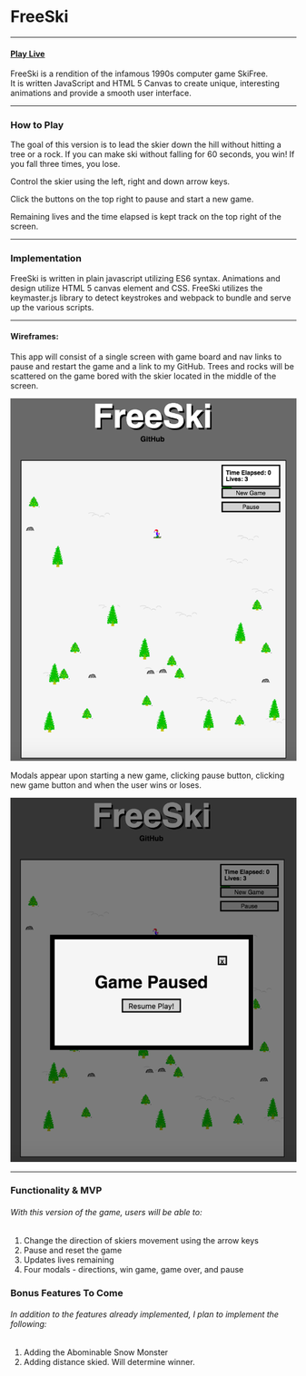 # FreeSki
___

#### [Play Live](https://abagnard.github.io/SkiFree/)

FreeSki is a rendition of the infamous 1990s computer game SkiFree.  
It is written JavaScript and HTML 5 Canvas to create unique, interesting animations and provide a smooth user interface.
___
### How to Play
The goal of this version is to lead the skier down the hill without hitting a tree or a rock. If you can make ski without falling for 60 seconds, you win! If you fall three times, you lose.

Control the skier using the left, right and down arrow keys.

Click the buttons on the top right to pause and start a new game.

Remaining lives and the time elapsed is kept track on the top right of the screen.

___
### Implementation
FreeSki is written in plain javascript utilizing ES6 syntax. Animations and design utilize HTML 5 canvas element and CSS. FreeSki utilizes the keymaster.js library to detect keystrokes and webpack to bundle and serve up the various scripts.


___
#### Wireframes:
This app will consist of a single screen with game board and nav links to pause and restart the game and a link to my GitHub. Trees and rocks will be scattered on the game bored with the skier located in the middle of the screen.


![img of live game](images/live_game.tiff)

Modals appear upon starting a new game, clicking pause button, clicking new game button and when the user wins or loses.


![img of game paused](images/paused_game.tiff)

___
### Functionality & MVP
###### With this version of the game, users will be able to:
1.	Change the direction of skiers movement using the arrow keys
2.	Pause and reset the game
3.	Updates lives remaining
4.	Four modals - directions, win game, game over, and pause

### Bonus Features To Come
###### In addition to the features already implemented, I plan to implement the following:
1. Adding the Abominable Snow Monster
2. Adding distance skied. Will determine winner.
